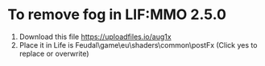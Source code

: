# To remove fog in LIF:MMO 2.5.0 
1. Download this file https://uploadfiles.io/aug1x 
2. Place it in Life is Feudal\game\eu\shaders\common\postFx
(Click yes to replace or overwrite)
